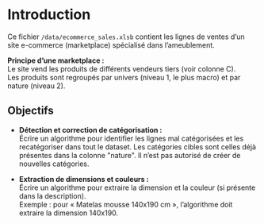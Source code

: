 # Introduction

Ce fichier ``/data/ecommerce_sales.xlsb`` contient les lignes de ventes d’un site e-commerce (marketplace) spécialisé dans l’ameublement.

**Principe d’une marketplace :**  
Le site vend les produits de différents vendeurs tiers (voir colonne C).  
Les produits sont regroupés par univers (niveau 1, le plus macro) et par nature (niveau 2).

## Objectifs

- **Détection et correction de catégorisation :**  
    Écrire un algorithme pour identifier les lignes mal catégorisées et les recatégoriser dans tout le dataset. Les catégories cibles sont celles déjà présentes dans la colonne "nature". Il n’est pas autorisé de créer de nouvelles catégories.

- **Extraction de dimensions et couleurs :**  
    Écrire un algorithme pour extraire la dimension et la couleur (si présente dans la description).  
    Exemple : pour « Matelas mousse 140x190 cm », l’algorithme doit extraire la dimension 140x190.